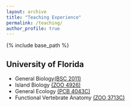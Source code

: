 ```yaml
---
layout: archive
title: "Teaching Experience"
permalink: /teaching/
author_profile: true
---
```


{% include base_path %}

University of Florida
---------------------

* General Biology[(BSC 2011)](https://biology.ufl.edu/files/BSC2011-Integrated-Principles-of-Biology-II-LA.pdf)
* Island Biology [(ZOO 4926)](https://biology.ufl.edu/files/Island-Biology-2018-Syllabus.pdf)
* General Ecology [(PCB 4043C)](https://biology.ufl.edu/files/PCB4043C-General-Ecology-1.pdf)
* Functional Vertebrate Anatomy [(ZOO 3713C)](https://biology.ufl.edu/files/ZOO3713C-Functional-Vertebrate-Anatomy-1-1.pdf)